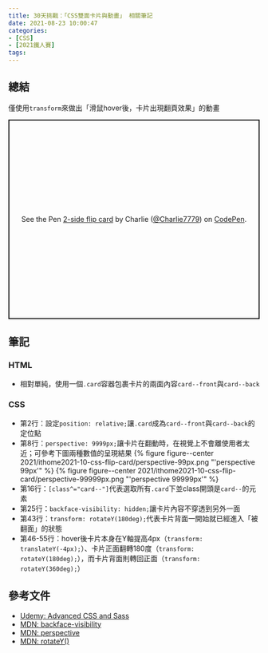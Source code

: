```yaml
---
title: 30天挑戰：「CSS雙面卡片與動畫」 相關筆記
date: 2021-08-23 10:00:47
categories:
- [CSS]
- [2021鐵人賽]
tags:
---
```


## 總結
僅使用`transform`來做出「滑鼠hover後，卡片出現翻頁效果」的動畫

<p class="codepen" data-height="400" data-default-tab="css,result" data-slug-hash="rNmEmKY" data-user="Charlie7779" style="height: 400px; box-sizing: border-box; display: flex; align-items: center; justify-content: center; border: 2px solid; margin: 1em 0; padding: 1em;">
  <span>See the Pen <a href="https://codepen.io/Charlie7779/pen/rNmEmKY">
  2-side flip card</a> by Charlie (<a href="https://codepen.io/Charlie7779">@Charlie7779</a>)
  on <a href="https://codepen.io">CodePen</a>.</span>
</p>
<script async src="https://cpwebassets.codepen.io/assets/embed/ei.js"></script>

## 筆記
<script src="https://gist.github.com/tzynwang/4e52550bb559c1aedd68a712540cb634.js"></script>

### HTML
- 相對單純，使用一個`.card`容器包裹卡片的兩面內容`card--front`與`card--back`

### CSS
- 第2行：設定`position: relative;`讓`.card`成為`card--front`與`card--back`的定位點
- 第8行：`perspective: 9999px;`讓卡片在翻動時，在視覺上不會離使用者太近；可參考下圖兩種數值的呈現結果
  {% figure figure--center 2021/ithome2021-10-css-flip-card/perspective-99px.png "'perspective 99px'" %}
  {% figure figure--center 2021/ithome2021-10-css-flip-card/perspective-99999px.png "'perspective 99999px'" %}
- 第16行：`[class^="card--"]`代表選取所有`.card`下並class開頭是`card--`的元素
- 第25行：`backface-visibility: hidden;`讓卡片內容不穿透到另外一面
- 第43行：`transform: rotateY(180deg);`代表卡片背面一開始就已經進入「被翻面」的狀態
- 第46-55行：hover後卡片本身在Y軸提高4px（`transform: translateY(-4px);`）、卡片正面翻轉180度（`transform: rotateY(180deg);`），而卡片背面則轉回正面（`transform: rotateY(360deg);`）


## 參考文件
- [Udemy: Advanced CSS and Sass](https://www.udemy.com/course/advanced-css-and-sass/)
- [MDN: backface-visibility](https://developer.mozilla.org/en-US/docs/Web/CSS/backface-visibility)
- [MDN: perspective](https://developer.mozilla.org/en-US/docs/Web/CSS/perspective)
- [MDN: rotateY()](https://developer.mozilla.org/en-US/docs/Web/CSS/transform-function/rotateY())